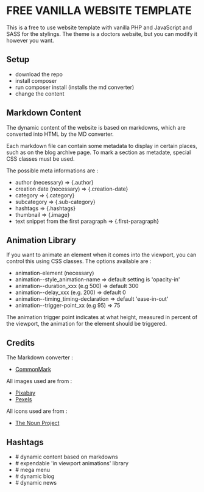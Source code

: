 # FREE VANILLA WEBSITE TEMPLATE

This is a free to use website template with vanilla PHP and JavaScript and SASS for the stylings. The theme is a doctors website, but you can modify it however you want.

## Setup

- download the repo
- install composer
- run composer install (installs the md converter)
- change the content

## Markdown Content

The dynamic content of the website is based on markdowns, which are converted into HTML by the MD converter.

Each markdown file can contain some metadata to display in certain places, such as on the blog archive page. To mark a section as metadate, special CSS classes must be used.

The possible meta informations are :

- author (necessary) => {.author}
- creation date (necessary) => {.creation-date}
- category => {.category}
- subcategory => {.sub-category}
- hashtags => {.hashtags}
- thumbnail => {.image}
- text snippet from the first paragraph => {.first-paragraph}

## Animation Library

If you want to animate an element when it comes into the viewport, you can control this using CSS classes. The options available are :

- animation-element (necessary)
- animation--style_animation-name => default setting is 'opacity-in'
- animation--duration_xxx (e.g 500) => default 300
- animation--delay_xxx (e.g. 200) => default 0
- animation--timing_timing-declaration => default 'ease-in-out'
- animation--trigger-point_xx (e.g 95) => 75 

The animation trigger point indicates at what height, measured in percent of the viewport, the animation for the element should be triggered.


## Credits

The Markdown converter :
- [CommonMark](https://commonmark.thephpleague.com/2.4/)

All images used are from :
- [Pixabay](https://pixabay.com/)
- [Pexels](https://www.pexels.com/)

All icons used are from :
- [The Noun Project](https://thenounproject.com/)

## Hashtags

- \# dynamic content based on markdowns
- \# expendable 'in viewport animations' library
- \# mega menu
- \# dynamic blog
- \# dynamic news